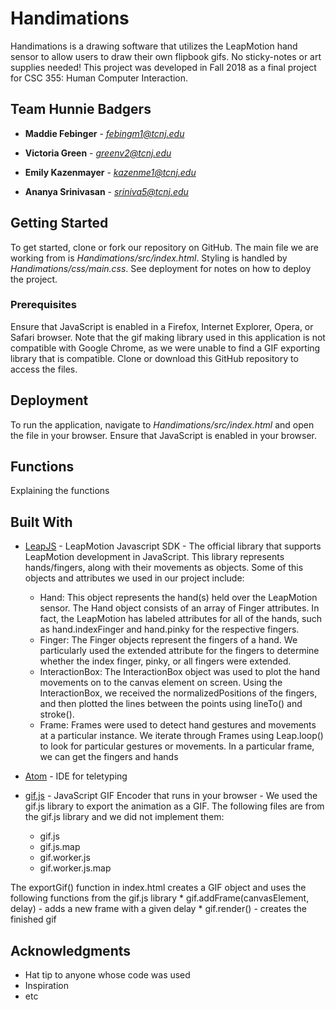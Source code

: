 # Handimations

Handimations is a drawing software that utilizes the LeapMotion hand sensor to allow users to draw their own flipbook gifs. No sticky-notes or art supplies needed! This project was developed in Fall 2018 as a final project for CSC 355: Human Computer Interaction.

## Team Hunnie Badgers

* **Maddie Febinger** - *febingm1@tcnj.edu*

* **Victoria Green** - *greenv2@tcnj.edu*

* **Emily Kazenmayer** - *kazenme1@tcnj.edu*

* **Ananya Srinivasan** - *sriniva5@tcnj.edu*

## Getting Started

To get started, clone or fork our repository on GitHub. The main file we are working from is *Handimations/src/index.html*. Styling is handled by *Handimations/css/main.css*. See deployment for notes on how to deploy the project.

### Prerequisites

Ensure that JavaScript is enabled in a Firefox, Internet Explorer, Opera, or Safari browser. Note that the gif making library used in this application is not compatible with Google Chrome, as we were unable to find a GIF exporting library that is compatible. Clone or download this GitHub repository to access the files.

## Deployment

To run the application, navigate to *Handimations/src/index.html* and open the file in your browser. Ensure that JavaScript is enabled in your browser.

## Functions

Explaining the functions


## Built With

* [LeapJS](https://developer-archive.leapmotion.com/documentation/javascript/index.html) - LeapMotion Javascript SDK - The official library that supports LeapMotion development in JavaScript. This library represents hands/fingers, along with their movements as objects. Some of this objects and attributes we used in our project include:

    * Hand: This object represents the hand(s) held over the LeapMotion sensor. The Hand object consists of an array of Finger attributes. In fact, the LeapMotion has labeled attributes for all of the hands, such as hand.indexFinger and hand.pinky for the respective fingers.
    * Finger: The Finger objects represent the fingers of a hand. We particularly used the extended attribute for the fingers to determine whether the index finger, pinky, or all fingers were extended. 
    * InteractionBox: The InteractionBox object was used to plot the hand movements on to the canvas element on screen. Using the InteractionBox, we received the normalizedPositions of the fingers, and then plotted the lines between the points using lineTo() and stroke().
    * Frame: Frames were used to detect hand gestures and movements at a particular instance. We iterate through Frames using Leap.loop() to look for particular gestures or movements. In a particular frame, we can get the fingers and hands 

* [Atom](https://atom.io/) - IDE for teletyping
* [gif.js](https://github.com/jnordberg/gif.js) - JavaScript GIF Encoder that runs in your browser - We used the gif.js library to export the animation as a GIF. The following files are from the gif.js library and we did not implement them:
     * gif.js
     * gif.js.map
     * gif.worker.js
     * gif.worker.js.map

The exportGif() function in index.html creates a GIF object and uses the following functions from the gif.js library
     * gif.addFrame(canvasElement, delay) - adds a new frame with a given delay
     * gif.render() - creates the finished gif

## Acknowledgments

* Hat tip to anyone whose code was used
* Inspiration
* etc
